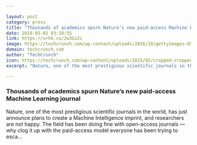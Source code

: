 ```yaml
---

layout: post
category: press
title: "Thousands of academics spurn Nature’s new paid-access Machine Learning journal"
date: 2018-05-02 03:10:55
link: https://vrhk.co/2w3Gz2z
image: https://techcrunch.com/wp-content/uploads/2016/10/gettyimages-85758332.jpg?w=567
domain: techcrunch.com
author: "TechCrunch"
icon: https://techcrunch.com/wp-content/uploads/2015/02/cropped-cropped-favicon-gradient.png?w=180
excerpt: "Nature, one of the most prestigious scientific journals in the world, has just announce plans to create a Machine Intelligence imprint, and researchers are not happy. The field has been doing fine with open-access journals — why clog it up with the paid-access model everyone has been trying to esca…"

---
```


### Thousands of academics spurn Nature’s new paid-access Machine Learning journal

Nature, one of the most prestigious scientific journals in the world, has just announce plans to create a Machine Intelligence imprint, and researchers are not happy. The field has been doing fine with open-access journals — why clog it up with the paid-access model everyone has been trying to esca…